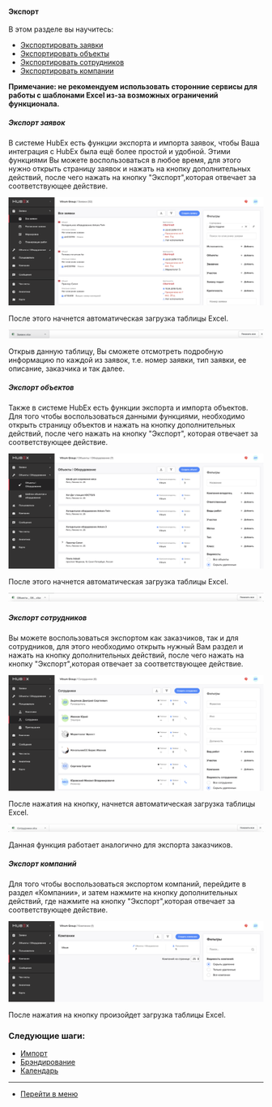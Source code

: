 #### Экспорт
В этом разделе вы научитесь:
<html>
  <meta charset="utf-8">
  <title>Быстрый переход внутри документа</title>
 <ul>
       <li><a href="#tickets">Экспортировать заявки</a></li>
       <li><a href="#objects">Экспортировать объекты</a></li>
       <li><a href="#workers">Экспортировать сотрудников</a></li>
       <li><a href="#companies">Экспортировать компании</a></li>
 </ul>
</html>

**Примечание: не рекомендуем использовать сторонние сервисы для работы с шаблонами Excel из-за возможных ограничений функционала.**

<h5 id="tickets">Экспорт заявок</h5>

В системе HubEx есть функции экспорта и импорта заявок, чтобы Ваша интеграция с HubEx была ещё более простой и удобной. Этими функциями Вы можете воспользоваться в любое время, для этого нужно открыть страницу заявок и нажать на кнопку дополнительных действий, после чего нажать на кнопку "Экспорт",которая отвечает за соответствующее действие.

![exptick1.png](/attachments/images/FAQ/USER/Export/exptick1.png)

После этого начнется автоматическая загрузка таблицы Excel.

![exptick2.png](/attachments/images/FAQ/USER/Export/exptick2.png)

Открыв данную таблицу, Вы сможете отсмотреть подробную информацию по каждой из заявок, т.е. номер заявки, тип заявки, ее описание, заказчика и так далее.

<h5 id="objects">Экспорт объектов</h5>

Также в системе HubEx есть функции экспорта и импорта объектов. Для того чтобы воспользоваться данными функциями, необходимо открыть страницу объектов и нажать на кнопку дополнительных действий, после чего нажать на кнопку "Экспорт",  которая отвечает за соответствующее действие.

![expobj1.png](/attachments/images/FAQ/USER/Export/expobj1.png)

После этого начнется автоматическая загрузка таблицы Excel.

![expobj.png](/attachments/images/FAQ/USER/Export/expobj2.png)


<h5 id="workers">Экспорт сотрудников</h5>

Вы можете воспользоваться экспортом как заказчиков, так и для сотрудников, для этого необходимо открыть нужный Вам раздел и нажать на кнопку дополнительных действий, после чего нажать на кнопку "Экспорт",которая отвечает за соответствующее действие.

![expuser1.png](/attachments/images/FAQ/USER/Export/expuser1.png)

После нажатия на кнопку, начнется автоматическая загрузка таблицы Excel.

![expuser2.png](/attachments/images/FAQ/USER/Export/expuser2.png)

Данная функция работает аналогично для экспорта заказчиков.

<h5 id="companies">Экспорт компаний</h5>

Для того чтобы воспользоваться экспортом компаний, перейдите в раздел «Компании», и  затем нажмите на кнопку дополнительных действий, где нажмите на кнопку "Экспорт",которая отвечает за соответствующее действие.

![expcomp1.png](/attachments/images/FAQ/USER/Export/expcomp1.png)

После нажатия на кнопку произойдет загрузка таблицы Excel.



### Следующие шаги:
- [Импорт](./Import.md)
- [Брэндирование](./Branding.md)
- [Календарь](./Calendar.md)

___
- [Перейти в меню](http://wiki.hubex.ru)
